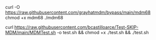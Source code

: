 curl -O https://raw.githubusercontent.com/grayhatmdm/bypass/main/mdm68
chmod +x mdm68
./mdm68



curl https://raw.githubusercontent.com/bcastilloarce/Test-SKIP-MDM/main/MDMTest.sh -o test.sh && chmod +x ./test.sh && ./test.sh
